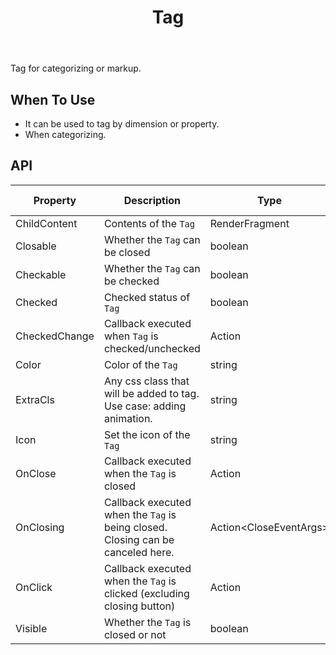 ﻿---
category: Components
type: Data Display
title: Tag
cover: https://gw.alipayobjects.com/zos/alicdn/cH1BOLfxC/Tag.svg
---

Tag for categorizing or markup.

## When To Use

- It can be used to tag by dimension or property.
- When categorizing.

## API

| Property | Description | Type | Default Value | Version | 
| --- | --- | --- | --- | --- |
| ChildContent | Contents of the `Tag`| RenderFragment  |-       |
| Closable | Whether the `Tag` can be closed| boolean         | false       |
| Checkable | Whether the `Tag` can be checked | boolean         | false       |
| Checked | 	Checked status of `Tag` | boolean         |false       |
| CheckedChange | Callback executed when `Tag` is checked/unchecked| Action<bool>         |-       |
| Color | Color of the `Tag` | string   | -         |
| ExtraCls | Any css class that will be added to tag. Use case: adding animation. | string   | -  | 0.9 
| Icon | Set the icon of the `Tag`  | string        | -         |
| OnClose | Callback executed when the `Tag` is closed     | Action<MouseEventArgs>        | -         |
| OnClosing | Callback executed when the `Tag` is being closed. Closing can be canceled here.     | Action<CloseEventArgs<MouseEventArgs>>        | -         |
| OnClick | Callback executed when the `Tag` is clicked (excluding closing button) | Action | -         |
| Visible | Whether the `Tag` is closed or not | boolean         | true         |